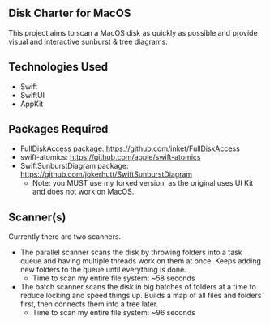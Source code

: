 ## Disk Charter for MacOS
This project aims to scan a MacOS disk as quickly as possible and provide visual and interactive sunburst & tree diagrams.

## Technologies Used
- Swift
- SwiftUI
- AppKit

## Packages Required
- FullDiskAccess package: https://github.com/inket/FullDiskAccess
- swift-atomics: https://github.com/apple/swift-atomics
- SwiftSunburstDiagram package: https://github.com/jokerhutt/SwiftSunburstDiagram
  - Note: you MUST use my forked version, as the original uses UI Kit and does not work on MacOS. 

## Scanner(s)
Currently there are two scanners.
- The parallel scanner scans the disk by throwing folders into a task queue and having multiple threads work on them at once. Keeps adding new folders to the queue until everything is done.
  - Time to scan my entire file system: ~58 seconds
- The batch scanner scans the disk in big batches of folders at a time to reduce locking and speed things up. Builds a map of all files and folders first, then connects them into a tree later.
  - Time to scan my entire file system: ~96 seconds
